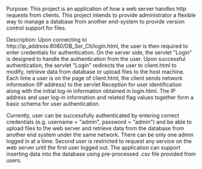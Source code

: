 
Purpose:
This project is an application of how a web server handles http requests from clients. This project intends to provide administrator a flexible way to manage a database from another end-system to provide version control support for files.

Description:
Upon connecting to http://ip_address:8080/DB_Ser_Cli/login.html, the user is then required to enter credentials for authentication. On the server side, the servlet "Login" is designed to handle the authentication from the user. Upon successful authentication, the servlet "Login" redirects the user to client.html to modify, retrieve data from database or upload files to the host machine. Each time a user is on the page of client.html, the client sends network information (IP address) to the servlet Reception for user identification along with the initial log-in information obtained in login.html. The IP address and user log-in information and related flag values together form a basic schema for user authentication. 

Currently, user can be successfully authenticated by entering correct credentials (e.g. username = "admin", password = "admin") and be able to upload files to the web server and retrieve data from the database from another end system under the same network. 
There can be only one admin logged in at a time. Second user is restricted to request any service on the web server until the first user logged out. The application can support inserting data into the database using pre-processed .csv file provided from users.


